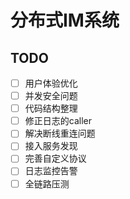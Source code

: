 # 分布式IM系统

## TODO

- [ ] 用户体验优化
- [ ] 并发安全问题
- [ ] 代码结构整理
- [ ] 修正日志的caller
- [ ] 解决断线重连问题
- [ ] 接入服务发现
- [ ] 完善自定义协议
- [ ] 日志监控告警
- [ ] 全链路压测
